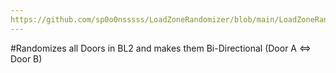 ```yaml
---
https://github.com/sp0o0nsssss/LoadZoneRandomizer/blob/main/LoadZoneRandomizer/pyproject.toml
---
```


#Randomizes all Doors in BL2 and makes them Bi-Directional (Door A <=> Door B)
